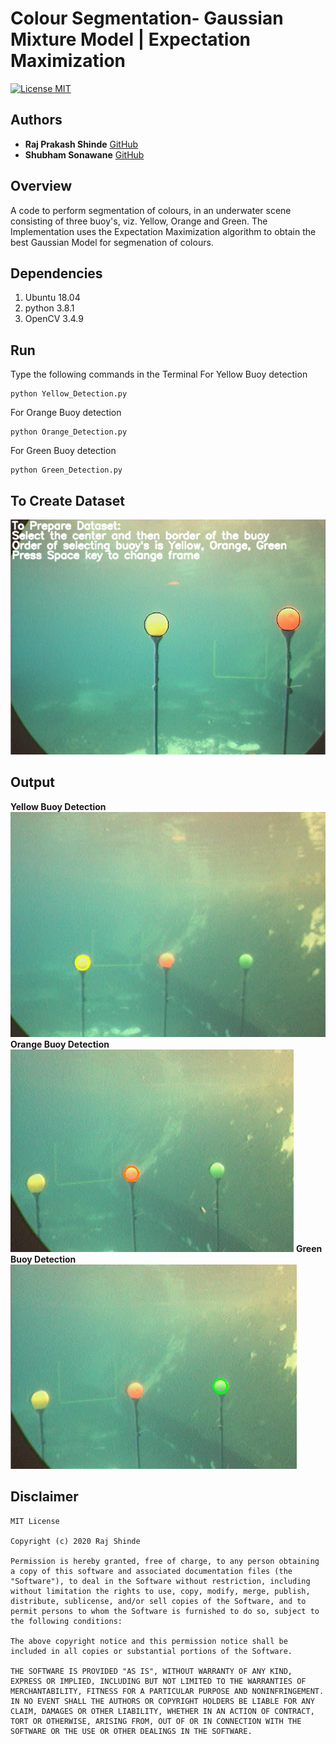 # Colour Segmentation- Gaussian Mixture Model | Expectation Maximization
[![License MIT](https://img.shields.io/badge/License-MIT-brightgreen.svg)](Colour_Segmentation-Gaussian_Mixture_Model-and-Expectation_Maximization/blob/master/LICENSE)


## Authors
* **Raj Prakash Shinde** [GitHub](https://github.com/RajPShinde)
* **Shubham Sonawane** [GitHub](https://github.com/shubham1925)

## Overview
A code to perform segmentation of colours, in an underwater scene consisting of three buoy's, viz. Yellow, Orange and Green. The Implementation uses the Expectation Maximization algorithm to obtain the best Gaussian Model for segmenation of colours.

## Dependencies
1. Ubuntu 18.04
2. python 3.8.1
3. OpenCV 3.4.9

## Run
Type the following commands in the Terminal
For Yellow Buoy detection
```
python Yellow_Detection.py
```
For Orange Buoy detection
```
python Orange_Detection.py
```
For Green Buoy detection
```
python Green_Detection.py
```

## To Create Dataset
<img src="/Data/cropping.PNG"/>

## Output
**Yellow Buoy Detection**
<img src="/Output/yellowbuoy.PNG"/>
**Orange Buoy Detection**
<img src="/Output/orangebuoy.PNG"/>
**Green Buoy Detection**
<img src="/Output/greenbuoy.PNG"/>

## Disclaimer
```
MIT License

Copyright (c) 2020 Raj Shinde

Permission is hereby granted, free of charge, to any person obtaining a copy of this software and associated documentation files (the "Software"), to deal in the Software without restriction, including without limitation the rights to use, copy, modify, merge, publish, distribute, sublicense, and/or sell copies of the Software, and to permit persons to whom the Software is furnished to do so, subject to the following conditions:

The above copyright notice and this permission notice shall be included in all copies or substantial portions of the Software.

THE SOFTWARE IS PROVIDED "AS IS", WITHOUT WARRANTY OF ANY KIND, EXPRESS OR IMPLIED, INCLUDING BUT NOT LIMITED TO THE WARRANTIES OF MERCHANTABILITY, FITNESS FOR A PARTICULAR PURPOSE AND NONINFRINGEMENT. IN NO EVENT SHALL THE AUTHORS OR COPYRIGHT HOLDERS BE LIABLE FOR ANY CLAIM, DAMAGES OR OTHER LIABILITY, WHETHER IN AN ACTION OF CONTRACT, TORT OR OTHERWISE, ARISING FROM, OUT OF OR IN CONNECTION WITH THE SOFTWARE OR THE USE OR OTHER DEALINGS IN THE SOFTWARE.
```
